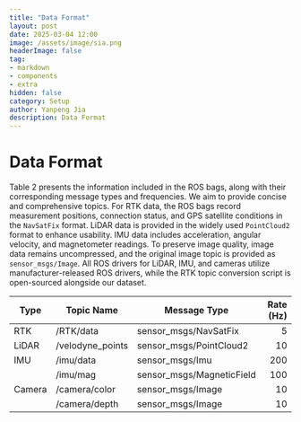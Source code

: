```yaml
---
title: "Data Format"
layout: post
date: 2025-03-04 12:00
image: /assets/image/sia.png
headerImage: false
tag:
- markdown
- components
- extra
hidden: false
category: Setup
author: Yanpeng Jia
description: Data Format
---
```


# Data Format

Table 2 presents the information included in the ROS bags, along with their corresponding message types and frequencies. We aim to provide concise and comprehensive topics. For RTK data, the ROS bags record measurement positions, connection status, and GPS satellite conditions in the ```NavSatFix``` format. LiDAR data is provided in the widely used ```PointCloud2``` format to enhance usability. IMU data includes acceleration, angular velocity, and magnetometer readings. To preserve image quality, image data remains uncompressed, and the original image topic is provided as ```sensor_msgs/Image```. All ROS drivers for LiDAR, IMU, and cameras utilize manufacturer-released ROS drivers, while the RTK topic conversion script is open-sourced alongside our dataset.

| Type   | Topic Name         | Message Type                 | Rate (Hz) |
|--------|--------------------|------------------------------|----------:|
| RTK    | /RTK/data         | sensor_msgs/NavSatFix        | 5         |
| LiDAR  | /velodyne_points  | sensor_msgs/PointCloud2      | 10        |
| IMU    | /imu/data         | sensor_msgs/Imu              | 200       |
|        | /imu/mag          | sensor_msgs/MagneticField    | 100       |
| Camera | /camera/color     | sensor_msgs/Image            | 10        |
|        | /camera/depth     | sensor_msgs/Image            | 10        |

